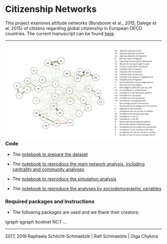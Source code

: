 # Citizenship Networks

This project examines attitude networks (Borsboom et al., 2015, Dalege et al. 2015)  of citizens regarding global citizenship in European OECD countries. The current manuscript can be found [here](https://docs.google.com/document/d/12a1gGKypO0nt1Fusy5skPOBbtuPvarp1PFjgORSxjaI/edit?usp=sharing).

***

<img align="right" width=500px src=manuscript/explainer_fig.png> 

### Code
* The [notebook to prepare the dataset](https://github.com/SchmaelzleLab/CitizenshipNetworks.../)

* The [notebook to reproduce the main network analysis, including centrality and community analyses](https://github.com/SchmaelzleLab/CitizenshipNetworks/blob/master/scripts/02_MainNetwork%20Analysis.Rmd/)

* The [notebook to reproduce the simulation analysis](https://github.com/SchmaelzleLab/xxx/)

* The [notebook to reproduce the analyses by sociodemographic variables](https://github.com/SchmaelzleLab/xxx/)


### Required packages and Instructions
* The following packages are used and we thank their creators:

igraph
qgraph
bootnet
NCT
...



***

2017, 2018 Raphaela Schlicht-Schmaelzle | Ralf Schmaelzle | Olga Chykina
